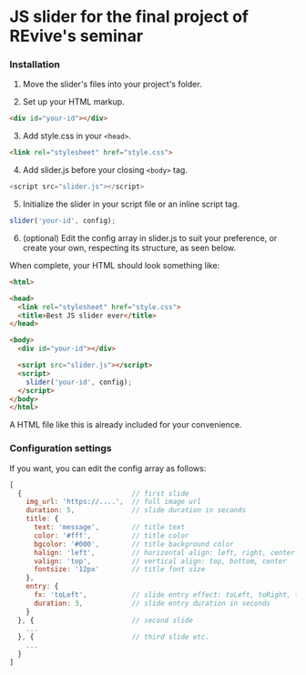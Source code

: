 # JS slider for the final project of REvive's seminar

### Installation

1. Move the slider's files into your project's folder.

2. Set up your HTML markup.

```html
<div id="your-id"></div>
```

3. Add style.css in your ``<head>``.
  
```html
<link rel="stylesheet" href="style.css">
```

4. Add slider.js before your closing ``<body>`` tag.
  
```javascript
<script src="slider.js"></script>
```

5. Initialize the slider in your script file or an inline script tag.

```javascript
slider('your-id', config);
```

6. (optional) Edit the config array in slider.js to suit your preference, or create your own, respecting its structure, as seen below.

When complete, your HTML should look something like:

```html
<html>

<head>
  <link rel="stylesheet" href="style.css">
  <title>Best JS slider ever</title>
</head>

<body>
  <div id="your-id"></div>

  <script src="slider.js"></script>
  <script>
    slider('your-id', config);
  </script>
</body>
</html>
```

A HTML file like this is already included for your convenience.

### Configuration settings

If you want, you can edit the config array as follows:

```javascript
[ 
  {                           // first slide
    img_url: 'https://....',  // full image url
    duration: 5,              // slide duration in seconds
    title: {
      text: 'message',        // title text
      color: '#fff',          // title color
      bgcolor: '#000',        // title background color
      halign: 'left',         // horizontal align: left, right, center
      valign: 'top',          // vertical align: top, bottom, center
      fontsize: '12px'        // title font size
    },
    entry: {
      fx: 'toLeft',           // slide entry effect: toLeft, toRight, toTop, toBottom, fadeIn
      duration: 3,            // slide entry duration in seconds
    }
  }, {                        // second slide
    ...
  }, {                        // third slide etc.
    ...
  }
]
```
